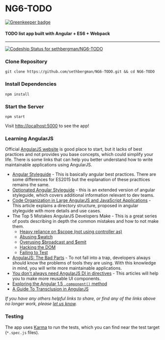 # NG6-TODO

[![Greenkeeper badge](https://badges.greenkeeper.io/sethbergman/NG6-TODO.svg)](https://greenkeeper.io/)

#### TODO list app built with Angular + ES6 + Webpack
----------------------------------
[ ![Codeship Status for sethbergman/NG6-TODO](https://codeship.com/projects/51c4fa00-15d3-0134-313e-06f03778d1be/status?branch=master)](https://codeship.com/projects/158186)

### Clone Repository
```
git clone https://github.com/sethbergman/NG6-TODO.git && cd NG6-TODO
```
### Install Dependencies
```
npm install
```
### Start the Server
```
npm start
```
Visit [http://localhost:5000](http://localhost:5000) to see the app!

### Learning AngularJS

Official [AngularJS website](http://angularjs.org/) is good place to start, but it lacks of best practices and not provides you base concepts, which could simplify your life. There is some links that can help you better understand how to write maintainable applications using AngularJS.

 - [Angular Styleguide](https://github.com/johnpapa/angular-styleguide) - This is basically angular best practices. There are some differences for ES2015 but the explanation of these practtices remains the same.
 - [Optionated Angular Styleguide](https://github.com/toddmotto/angular-styleguide) - this is an extended version of angular styleguide, which covers additional information relevant to dev teams.
 - [Code Organization in Large AngularJS and JavaScript Applications](http://cliffmeyers.com/blog/2013/4/21/code-organization-angularjs-javascript) - This article explains a directory structure, proposed in angular styleguide with more details and use cases.
 - The Top 5 Mistakes AngularJS Developers Make - This is a great series of posts describing in depth the common mistakes and how to not make them.
   - [Heavy reliance on $scope (not using controller as) ](http://csharperimage.jeremylikness.com/2014/11/the-top-5-mistakes-angularjs-developers.html)
   - [Abusing $watch](http://csharperimage.jeremylikness.com/2014/11/the-top-5-mistakes-angularjs-developers_28.html)
   - [Overusing $broadcast and $emit](http://csharperimage.jeremylikness.com/2014/12/the-top-5-mistakes-angularjs-developers.html)
   - [Hacking the DOM](http://csharperimage.jeremylikness.com/2014/12/the-top-5-mistakes-angularjs-developers_13.html)
   - [Failing to Test](http://csharperimage.jeremylikness.com/2014/12/the-top-5-mistakes-angularjs-developers_28.html)
 - [AngularJS: The Bad Parts](http://larseidnes.com/2014/11/05/angularjs-the-bad-parts/) - To not fall into a trap, developers always should know the problems of tools they are using. With this knowledge in mind, you will write more maintainable applications.
 - [You don't always need AngularJS DI in directives](http://michalostruszka.pl/blog/2015/01/18/angular-directives-di/) - This articles will help you to make more reusable UI components.
 - [Exploring the Angular 1.5 `.component()` method](https://toddmotto.com/exploring-the-angular-1-5-component-method/)
 - [A Guide To Transclusion in AngularJS](http://teropa.info/blog/2015/06/09/transclusion.html)

*If you have any others helpful links to share, or find any of the links above no longer work, please [let us know](https://github.com/AngularClass/NG6-todomvc-starter/issues).*

### Testing

The app uses [Karma](http://karma-runner.github.io/0.12/index.html) to run the tests, which you can find near the test target (`*.spec.js` files).

